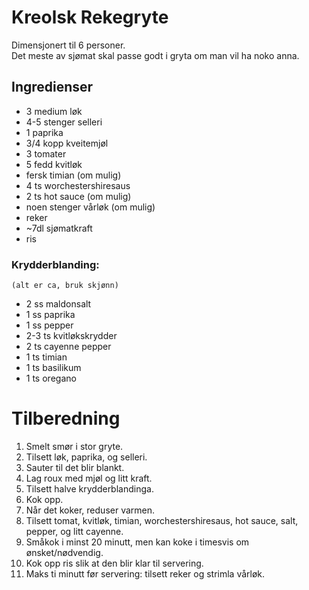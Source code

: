 # Kreolsk Rekegryte
Dimensjonert til 6 personer.  
Det meste av sjømat skal passe godt i gryta om man vil ha noko anna.  

## Ingredienser
* 3 medium løk
* 4-5 stenger selleri
* 1 paprika
* 3/4 kopp kveitemjøl
* 3 tomater
* 5 fedd kvitløk
* fersk timian (om mulig)
* 4 ts worchestershiresaus
* 2 ts hot sauce (om mulig)
* noen stenger vårløk (om mulig)
* reker
* ~7dl sjømatkraft
* ris

### Krydderblanding:
`(alt er ca, bruk skjønn)`
* 2 ss maldonsalt
* 1 ss paprika
* 1 ss pepper
* 2-3 ts kvitløkskrydder
* 2 ts cayenne pepper
* 1 ts timian
* 1 ts basilikum
* 1 ts oregano

# Tilberedning
1. Smelt smør i stor gryte.
2. Tilsett løk, paprika, og selleri.
3. Sauter til det blir blankt.
4. Lag roux med mjøl og litt kraft.
5. Tilsett halve krydderblandinga.
6. Kok opp.
7. Når det koker, reduser varmen.
8. Tilsett tomat, kvitløk, timian, worchestershiresaus, hot sauce, salt, pepper, og litt cayenne.
9. Småkok i minst 20 minutt, men kan koke i timesvis om ønsket/nødvendig.
10. Kok opp ris slik at den blir klar til servering.
11. Maks ti minutt før servering: tilsett reker og strimla vårløk.
